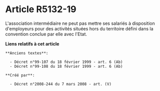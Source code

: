 # Article R5132-19

L'association intermédiaire ne peut pas mettre ses salariés à disposition d'employeurs pour des activités situées hors du
territoire défini dans la convention conclue par elle avec l'Etat.

**Liens relatifs à cet article**

	**Anciens textes**:

	  - Décret n°99-107 du 18 février 1999 - art. 6 (Ab)
	  - Décret n°99-108 du 18 février 1999 - art. 6 (Ab)

	**Créé par**:

	  - Décret n°2008-244 du 7 mars 2008 - art. (V)
